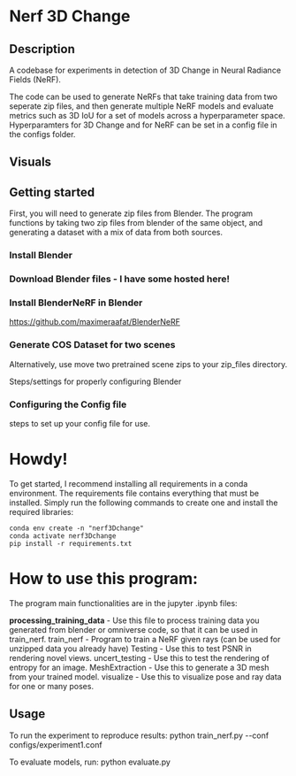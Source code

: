 # Nerf 3D Change

## Description
<!-- Let people know what your project can do specifically. Provide context and add a link to any reference visitors might be unfamiliar with. A list of Features or a Background subsection can also be added here. If there are alternatives to your project, this is a good place to list differentiating factors. -->
A codebase for experiments in detection of 3D Change in Neural Radiance Fields (NeRF).

The code can be used to generate NeRFs that take training data from two seperate zip files, and then generate multiple NeRF models and evaluate metrics such as 3D IoU for a set of models across a hyperparameter space. Hyperparamters for 3D Change and for NeRF can be set in a config file in the configs folder.

## Visuals
<!-- Depending on what you are making, it can be a good idea to include screenshots or even a video (you'll frequently see GIFs rather than actual videos). Tools like ttygif can help, but check out Asciinema for a more sophisticated method. -->

## Getting started

First, you will need to generate zip files from Blender. The program functions by taking two zip files from blender of the same object, and generating a dataset with a mix of data from both sources.

### Install Blender

### Download Blender files - I have some hosted here!

### Install BlenderNeRF in Blender

https://github.com/maximeraafat/BlenderNeRF

### Generate COS Dataset for two scenes
Alternatively, use move two pretrained scene zips to your zip_files directory.

Steps/settings for properly configuring Blender

### Configuring the Config file

steps to set up your config file for use.

# Howdy!
To get started, I recommend installing all requirements in a conda environment. The requirements file contains everything that must be installed. Simply run the following commands to create one and install the required libraries:

```
conda env create -n "nerf3Dchange"
conda activate nerf3Dchange
pip install -r requirements.txt
```

# How to use this program:

The program main functionalities are in the jupyter .ipynb files:

**processing_training_data** - Use this file to process training data you generated from blender or omniverse code, so that it can be used in train_nerf.
train_nerf - Program to train a NeRF given rays (can be used for unzipped data you already have)
Testing - Use this to test PSNR in rendering novel views.
uncert_testing - Use this to test the rendering of entropy for an image.
MeshExtraction - Use this to generate a 3D mesh from your trained model.
visualize - Use this to visualize pose and ray data for one or many poses.

## Usage
<!-- Use examples liberally, and show the expected output if you can. It's helpful to have inline the smallest example of usage that you can demonstrate, while providing links to more sophisticated examples if they are too long to reasonably include in the README. -->

To run the experiment to reproduce results:
python train_nerf.py --conf configs/experiment1.conf

To evaluate models, run:
python evaluate.py

<!-- ## Support
Tell people where they can go to for help. It can be any combination of an issue tracker, a chat room, an email address, etc.

## Roadmap
If you have ideas for releases in the future, it is a good idea to list them in the README. -->

<!-- ## Contributing
State if you are open to contributions and what your requirements are for accepting them.

For people who want to make changes to your project, it's helpful to have some documentation on how to get started. Perhaps there is a script that they should run or some environment variables that they need to set. Make these steps explicit. These instructions could also be useful to your future self.

You can also document commands to lint the code or run tests. These steps help to ensure high code quality and reduce the likelihood that the changes inadvertently break something. Having instructions for running tests is especially helpful if it requires external setup, such as starting a Selenium server for testing in a browser. -->

<!-- ## Authors and acknowledgment
Show your appreciation to those who have contributed to the project.

## License
For open source projects, say how it is licensed.

## Project status
If you have run out of energy or time for your project, put a note at the top of the README saying that development has slowed down or stopped completely. Someone may choose to fork your project or volunteer to step in as a maintainer or owner, allowing your project to keep going. You can also make an explicit request for maintainers. -->
